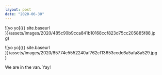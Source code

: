 ```yaml
---
layout: post
date: "2020-06-30"
---
```


![yo yo]({{ site.baseurl }}/assets/images/2020/485c90b9cca841b10168ccf823d75cc205885f88.jpg)

![yo yo]({{ site.baseurl }}/assets/images/2020/85774e5552240af762cf13653ccdc6a5afa8a529.jpg)

We are in the van. Yay!
